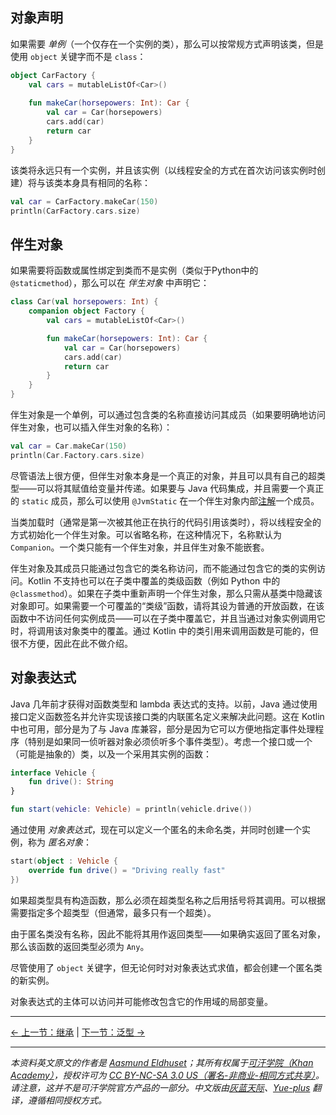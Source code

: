 ## 对象声明

如果需要 _单例_（一个仅存在一个实例的类），那么可以按常规方式声明该类，但是使用 `object` 关键字而不是 `class`：

```kotlin
object CarFactory {
    val cars = mutableListOf<Car>()
    
    fun makeCar(horsepowers: Int): Car {
        val car = Car(horsepowers)
        cars.add(car)
        return car
    }
}
```

该类将永远只有一个实例，并且该实例（以线程安全的方式在首次访问该实例时创建）将与该类本身具有相同的名称：

```kotlin
val car = CarFactory.makeCar(150)
println(CarFactory.cars.size)
```


## 伴生对象

如果需要将函数或属性绑定到类而不是实例（类似于Python中的 `@staticmethod`），那么可以在 _伴生对象_ 中声明它：

```kotlin
class Car(val horsepowers: Int) {
    companion object Factory {
        val cars = mutableListOf<Car>()

        fun makeCar(horsepowers: Int): Car {
            val car = Car(horsepowers)
            cars.add(car)
            return car
        }
    }
}
```

伴生对象是一个单例，可以通过包含类的名称直接访问其成员（如果要明确地访问伴生对象，也可以插入伴生对象的名称）：

```kotlin
val car = Car.makeCar(150)
println(Car.Factory.cars.size)
```

尽管语法上很方便，但伴生对象本身是一个真正的对象，并且可以具有自己的超类型——可以将其赋值给变量并传递。如果要与 Java 代码集成，并且需要一个真正的 `static` 成员，那么可以使用 `@JvmStatic` 在一个伴生对象内部[注解](annotations.html)一个成员。

当类加载时（通常是第一次被其他正在执行的代码引用该类时），将以线程安全的方式初始化一个伴生对象。可以省略名称，在这种情况下，名称默认为 `Companion`。一个类只能有一个伴生对象，并且伴生对象不能嵌套。

伴生对象及其成员只能通过包含它的类名称访问，而不能通过包含它的类的实例访问。Kotlin 不支持也可以在子类中覆盖的类级函数（例如 Python 中的 `@classmethod`）。如果在子类中重新声明一个伴生对象，那么只需从基类中隐藏该对象即可。如果需要一个可覆盖的“类级”函数，请将其设为普通的开放函数，在该函数中不访问任何实例成员——可以在子类中覆盖它，并且当通过对象实例调用它时，将调用该对象类中的覆盖。通过 Kotlin 中的类引用来调用函数是可能的，但很不方便，因此在此不做介绍。


## 对象表达式

Java 几年前才获得对函数类型和 lambda 表达式的支持。以前，Java 通过使用接口定义函数签名并允许实现该接口类的内联匿名定义来解决此问题。这在 Kotlin 中也可用，部分是为了与 Java 库兼容，部分是因为它可以方便地指定事件处理程序（特别是如果同一侦听器对象必须侦听多个事件类型）。考虑一个接口或一个（可能是抽象的）类，以及一个采用其实例的函数：

```kotlin
interface Vehicle {
    fun drive(): String
}

fun start(vehicle: Vehicle) = println(vehicle.drive())
```

通过使用 _对象表达式_，现在可以定义一个匿名的未命名类，并同时创建一个实例，称为 _匿名对象_：

```kotlin
start(object : Vehicle {
    override fun drive() = "Driving really fast"
})
```

如果超类型具有构造函数，那么必须在超类型名称之后用括号将其调用。可以根据需要指定多个超类型（但通常，最多只有一个超类）。

由于匿名类没有名称，因此不能将其用作返回类型——如果确实返回了匿名对象，那么该函数的返回类型必须为 `Any`。

尽管使用了 `object` 关键字，但无论何时对对象表达式求值，都会创建一个匿名类的新实例。

对象表达式的主体可以访问并可能修改包含它的作用域的局部变量。




---

[← 上一节：继承](inheritance.html) | [下一节：泛型 →](generics.html)


---

*本资料英文原文的作者是 [Aasmund Eldhuset](https://eldhuset.net/)；其所有权属于[可汗学院（Khan Academy）](https://www.khanacademy.org/)，授权许可为 [CC BY-NC-SA 3.0 US（署名-非商业-相同方式共享）](https://creativecommons.org/licenses/by-nc-sa/3.0/us/)。请注意，这并不是可汗学院官方产品的一部分。中文版由[灰蓝天际](https://hltj.me/)、[Yue-plus](https://github.com/Yue-plus) 翻译，遵循相同授权方式。*